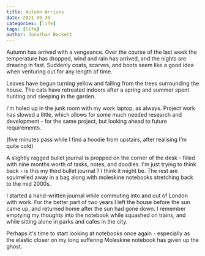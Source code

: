 ```yaml
---
title: Autumn Arrives
date: 2021-09-30
categories: [life]
tags: [life]
author: Jonathan Beckett
---
```


Autumn has arrived with a vengeance. Over the course of the last week the temperature has dropped, wind and rain has arrived, and the nights are drawing in fast. Suddenly coats, scarves, and boots seem like a good idea when venturing out for any length of time.

Leaves have begun turning yellow and falling from the trees surrounding the house. The cats have retreated indoors after a spring and summer spent hunting and sleeping in the garden.

I'm holed up in the junk room with my work laptop, as always. Project work has slowed a little, which allows for some much needed research and development - for the same project, but looking ahead to future requirements.

(five minutes pass while I find a hoodie from upstairs, after realising I'm quite cold)

A slightly ragged bullet journal is propped on the corner of the desk - filled with nine months worth of tasks, notes, and doodles. I'm just trying to think back - is this my third bullet journal ? I think it might be. The rest are squirrelled away in a bag along with moleskine notebooks stretching back to the mid 2000s.

I started a hand-written journal while commuting into and out of London with work. For the better part of two years I left the house before the sun came up, and returned home after the sun had gone down. I remember emptying my thoughts into the notebook while squashed on trains, and while sitting alone in parks and cafes in the city.

Perhaps it's time to start looking at notebooks once again - especially as the elastic closer on my long suffering Moleskine notebook has given up the ghost.